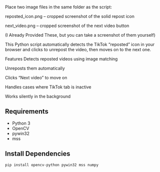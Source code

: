 Place two image files in the same folder as the script:

reposted_icon.png – cropped screenshot of the solid repost icon

next_video.png – cropped screenshot of the next video button

(I Already Provided These, but you can take a screenshot of them yourself)

This Python script automatically detects the TikTok “reposted” icon in your browser and clicks to unrepost the video, then moves on to the next one.

Features
Detects reposted videos using image matching

Unreposts them automatically

Clicks “Next video” to move on

Handles cases where TikTok tab is inactive

Works silently in the background

## Requirements
- Python 3
- OpenCV
- pywin32
- mss

## Install Dependencies
```bash
pip install opencv-python pywin32 mss numpy
